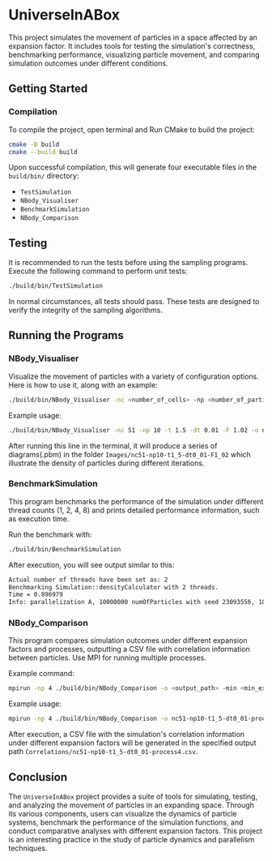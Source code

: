 # UniverseInABox

This project simulates the movement of particles in a space affected by an expansion factor. It includes tools for testing the simulation's correctness, benchmarking performance, visualizing particle movement, and comparing simulation outcomes under different conditions.

## Getting Started

### Compilation

To compile the project, open terminal and Run CMake to build the project:  

```bash  
cmake -B build  
cmake --build build  
```

Upon successful compilation, this will generate four executable files in the `build/bin/` directory:  

- `TestSimulation`  
- `NBody_Visualiser`
- `BenchmarkSimulation`
- `NBody_Comparison`  

## Testing  

It is recommended to run the tests before using the sampling programs. Execute the following command to perform unit tests:  

```bash  
./build/bin/TestSimulation
```

In normal circumstances, all tests should pass. These tests are designed to verify the integrity of the sampling algorithms.  

## Running the Programs  

### NBody_Visualiser

Visualize the movement of particles with a variety of configuration options. Here is how to use it, along with an example:

```bash  
./build/bin/NBody_Visualiser -nc <number_of_cells> -np <number_of_particles_per_cell> -t <total_time> -dt <time_step> -F <expansion_factor> -o <output_folder> -s <random_seed>
```

Example usage:  

```bash  
./build/bin/NBody_Visualiser -nc 51 -np 10 -t 1.5 -dt 0.01 -F 1.02 -o nc51-np10-t1_5-dt0_01-F1_02 -s 23093556
```

After running this line in the terminal, it will produce a series of diagrams(.pbm) in the folder `Images/nc51-np10-t1_5-dt0_01-F1_02` which illustrate the density of particles during different iterations.

### BenchmarkSimulation

This program benchmarks the performance of the simulation under different thread counts (1, 2, 4, 8) and prints detailed performance information, such as execution time.

Run the benchmark with:  

```bash  
./build/bin/BenchmarkSimulation
```

After execution, you will see output similar to this:  

```bash  
Actual number of threads have been set as: 2
Benchmarking Simulation::densityCalculator with 2 threads.
Time = 0.896979
Info: parallelization A, 10000000 numOfParticles with seed 23093556, 101 cells wide the box
```

### NBody_Comparison

This program compares simulation outcomes under different expansion factors and processes, outputting a CSV file with correlation information between particles. Use MPI for running multiple processes.

Example command:  

```bash  
mpirun -np 4 ./build/bin/NBody_Comparison -o <output_path> -min <min_expansion_factor> -max <max_expansion_factor>
```

Example usage:

```bash  
mpirun -np 4 ./build/bin/NBody_Comparison -o nc51-np10-t1_5-dt0_01-process4 -min 1.00 -max 1.06
```

After execution, a CSV file with the simulation's correlation information under different expansion factors will be generated in the specified output path `Correlations/nc51-np10-t1_5-dt0_01-process4.csv`.  

## Conclusion

The `UniverseInABox` project provides a suite of tools for simulating, testing, and analyzing the movement of particles in an expanding space. Through its various components, users can visualize the dynamics of particle systems, benchmark the performance of the simulation functions, and conduct comparative analyses with different expansion factors. This project is an interesting practice in the study of particle dynamics and parallelism techniques.  
